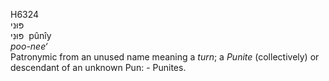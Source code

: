 <body>
  <p>H6324<br>  פּוּני  <br> פּוּנִי  ‎  pûnı̂y  <br><i>poo-nee‘ </i><br>Patronymic from an unused name meaning a <i>turn</i>; a <i>Punite</i> (collectively) or descendant of an unknown Pun: - Punites.<br></p>
 </body>